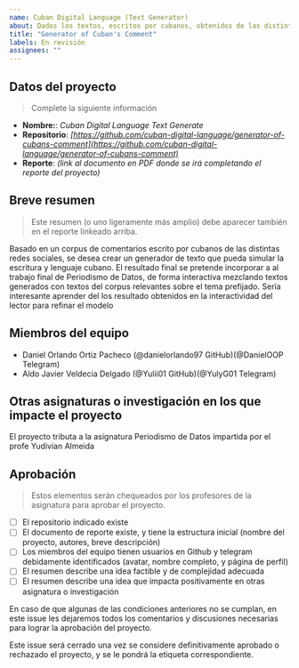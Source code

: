 ```yaml
---
name: Cuban Digital Language (Text Generator)
about: Dados los textos, escritos por cubanos, obtenidos de las distintas redes sociales y un tema en específico, generar comentarios que puedan mezclarse con comentarios del corpus  
title: "Generator of Cuban's Comment"
labels: En revisión
assignees: ""
---
```


## Datos del proyecto

> Complete la siguiente información

- **Nombre:**: _Cuban Digital Language Text Generate_
- **Repositorio**: _[https://github.com/cuban-digital-language/generator-of-cubans-comment](https://github.com/cuban-digital-language/generator-of-cubans-comment)_
- **Reporte**: _(link al documento en PDF donde se irá completando el reporte del proyecto)_

## Breve resumen

> Este resumen (o uno ligeramente más amplio) debe aparecer también en el reporte linkeado arriba.

Basado en un corpus de comentarios escrito por cubanos de las distintas redes sociales, se desea crear un generador de texto que pueda simular la escritura y lenguaje cubano. El resultado final se pretende incorporar a al trabajo final de Periodismo de Datos, de forma interactiva mezclando textos generados con textos del corpus relevantes sobre el tema prefijado. Sería interesante aprender del los resultado obtenidos en la interactividad del lector para refinar el modelo  

## Miembros del equipo

- Daniel Orlando Ortiz Pacheco (@danielorlando97 GitHub)(@DanielOOP Telegram)
- Aldo Javier Veldecia Delgado (@Yulii01 GitHub)(@YulyG01 Telegram)

## Otras asignaturas o investigación en los que impacte el proyecto

El proyecto tributa a la asignatura Periodismo de Datos impartida por el profe Yudivian Almeida   

## Aprobación

> Estos elementos serán chequeados por los profesores de la asignatura para aprobar el proyecto.

- [ ] El repositorio indicado existe
- [ ] El documento de reporte existe, y tiene la estructura inicial (nombre del proyecto, autores, breve descripción)
- [ ] Los miembros del equipo tienen usuarios en Github y telegram debidamente identificados (avatar, nombre completo, y página de perfil)
- [ ] El resumen describe una idea factible y de complejidad adecuada
- [ ] El resumen describe una idea que impacta positivamente en otras asignatura o investigación

En caso de que algunas de las condiciones anteriores no se cumplan, en este issue les dejaremos todos los comentarios y discusiones necesarias para lograr la aprobación del proyecto.

Este issue será cerrado una vez se considere definitivamente aprobado o rechazado el proyecto, y se le pondrá la etiqueta correspondiente.
